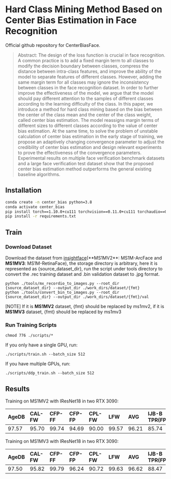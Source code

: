 # Hard Class Mining Method Based on Center Bias Estimation in Face Recognition

Official github repository for CenterBiasFace. 

> Abstract:     The design of the loss function is crucial in face recognition. A common practice is to add a fixed margin term to all classes to modify the decision boundary between classes, compress the distance between intra-class features, and improve the ability of the model to separate features of different classes. However, adding the same margin term for all classes may ignore the inconsistency between classes in the face recognition dataset. In order to further improve the effectiveness of the model, we argue that the model should pay different attention to the samples of different classes according to the learning difficulty of the class. In this paper, we introduce a method for hard class mining based on the bias between the center of the class mean and the center of the class weight, called center bias estimation. The model reassigns margin terms of different sizes to different classes according to the value of center bias estimation. At the same time, to solve the problem of unstable calculation of center bias estimation in the early stage of training, we propose an adaptively changing convergence parameter to adjust the credibility of center bias estimation and design relevant experiments to prove the effectiveness of the convergence parameters. Experimental results on multiple face verification benchmark datasets and a large face verification test dataset show that the proposed center bias estimation method outperforms the general existing baseline algorithms. 

## Installation

```bash
conda create -n center_bias python=3.8
conda activate center_bias
pip install torch==1.10.0+cu111 torchvision==0.11.0+cu111 torchaudio==0.10.0 -f https://download.pytorch.org/whl/torch_stable.html
pip install -r requirements.txt
```

## Train

### Download Dataset

Download the dataset from [insightface](https://github.com/deepinsight/insightface/tree/master/recognition/_datasets_)(**MS1MV2**: MS1M-ArcFace and **MS1MV3**: MS1M-RetinaFace), the storage directory is arbitrary, here it is represented as {source_dataset_dir}, run the script under tools directory to convert the .rec training dataset and .bin validation dataset to .jpg format.

```shell
python ./tools/mx_recordio_to_images.py --root_dir {source_dataset_dir} --output_dir ./work_dirs/dataset/{fmt}
python ./tools/convert_bin_to_images.py --root_dir {source_dataset_dir} --output_dir ./work_dirs/dataset/{fmt}/val
```

[NOTE] If it is **MS1MV2** dataset, {fmt} should be replaced by ms1mv2, if it is **MS1MV3** dataset, {fmt} should be replaced by ms1mv3

### Run Training Scripts

```shell
chmod 776 ./scripts/*
```

If you only have a single GPU, run:

```shell
./scripts/train.sh --batch_size 512
```

If you have multiple GPUs, run:

```shell
./scripts/ddp_train.sh --batch_size 512
```

## Results

Training on MS1MV2 with IResNet18 in two RTX 3090:

| AgeDB | CAL-FW | CFP-FF | CFP-FP | CPL-FW | LFW   | AVG   | IJB-B  TPR(FPR=0.01%) | IJB-C  TPR(FPR=0.01%) |
| :---- | :----- | :----- | :----- | :----- | :---- | :---- | :-------------------- | :-------------------- |
| 97.57 | 95.70  | 99.74  | 94.69  | 90.00  | 99.57 | 96.21 | 85.74                 | 91.21                 |

Training on MS1MV3 with IResNet18 in two RTX 3090:

| AgeDB | CAL-FW | CFP-FF | CFP-FP | CPL-FW | LFW   | AVG   | IJB-B  TPR(FPR=0.01%) | IJB-C  TPR(FPR=0.01%) |
| :---- | :----- | :----- | :----- | :----- | :---- | :---- | :-------------------- | :-------------------- |
| 97.50 | 95.82  | 99.79  | 96.24  | 90.72  | 99.63 | 96.62 | 88.47                 | 92.29                 |
